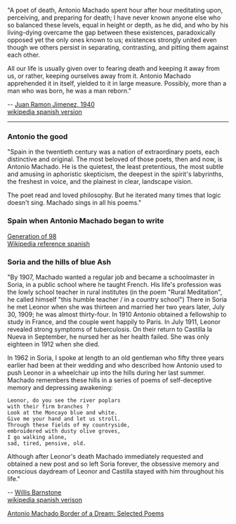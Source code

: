
"A poet of death, Antonio Machado spent hour after hour meditating upon, perceiving, and preparing for death; I have never known anyone else who so balanced these levels, equal in height or depth, as he did, and who by his living-dying overcame the gap between these existences, paradoxically opposed yet the only ones known to us; existences strongly united even though we others persist in separating, contrasting, and pitting them against each other.

All our life is usually given over to fearing death and keeping it away from us, or rather, keeping ourselves away from it.  Antonio Machado apprehended it in itself, yielded to it in large measure.  Possibly, more than a man who was born, he was a man reborn."

-- [Juan Ramon Jimenez, 1940](https://en.wikipedia.org/wiki/Juan_Ram%C3%B3n_Jim%C3%A9nez)  
[wikipedia spanish version](https://es.wikipedia.org/wiki/Juan_Ram%C3%B3n_Jim%C3%A9nez)

----------

### Antonio the good

"Spain in the twentieth century was a nation of extraordinary poets, each distinctive and original.  The most beloved of those poets, then and now, is Antonio Machado.  He is the quietest, the least pretentious, the most subtle and amusing in aphoristic skepticism, the deepest in the spirit's labyrinths, the freshest in voice, and the plainest in clear, landscape vision.

The poet read and loved philosophy.  But he iterated many times that logic doesn't sing.  Machado sings in all his poems."

### Spain when Antonio Machado began to write

[Generation of 98](https://en.wikipedia.org/wiki/Generation_of_%2798)     
[Wikipedia reference spanish](https://es.wikipedia.org/wiki/Generaci%C3%B3n_del_98)

### Soria and the hills of blue Ash

"By 1907, Machado wanted a regular job and became a schoolmaster in Soria, in a public school where he taught French.  His life's profession was the lowly school teacher in rural institutes (in the poem "Rural Meditation", he called himself "this humble teacher / in a country school")  There in Soria he met Leonor when she was thirteen and married her two years later, July 30, 1909; he was almost thirty-four.  In 1910 Antonio obtained a fellowship to study in France, and the couple went happily to Paris.  In July 1911, Leonor revealed strong symptoms of tuberculosis.  On their return to Castilla la Nueva in September, he nursed her as her health failed.  She was only eighteen in 1912 when she died.

In 1962 in Soria, I spoke at length to an old gentleman who fifty three years earlier had been at their wedding and who described how Antonio used to push Leonor in a wheelchair up into the hills during her last summer.  Machado remembers these hills in a series of poems of self-deceptive memory and depressing awakening:

```
Leonor, do you see the river poplars
with their firm branches ?
Look at the Moncayo blue and white.
Give me your hand and let us stroll.
Through these fields of my countryside,
embroidered with dusty olive groves,
I go walking alone,
sad, tired, pensive, old.
```

Although after Leonor's death Machado immediately requested and obtained a new post and so left Soria forever, the obsessive memory and conscious daydream of Leonor and Castilla stayed with him throughout his life."   

-- [Willis Barnstone](https://en.wikipedia.org/wiki/Willis_Barnstone)  
[wikipedia spanish verison](https://es.wikipedia.org/wiki/Willis_Barnstone)

[Antonio Machado Border of a Dream: Selected Poems](https://www.coppercanyonpress.org/books/border-of-a-dream-selected-poems-by-antonio-machado-tr-willis-barnstone/)   
